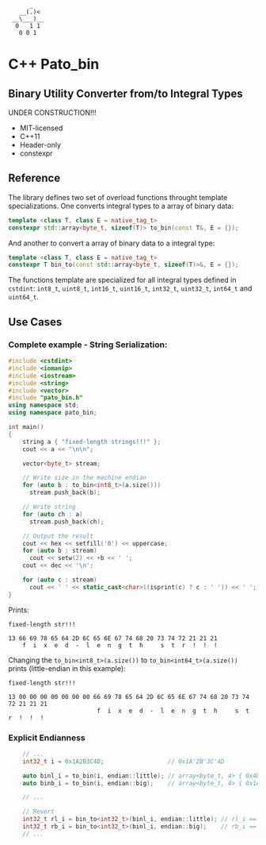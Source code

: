           _
       __(.)<
     __\___)__
      0   1 1
       0 0 1

# C++ Pato_bin
## Binary Utility Converter from/to Integral Types

UNDER CONSTRUCTION!!!

* MIT-licensed
* C++11
* Header-only
* constexpr

## Reference

The library defines two set of overload functions throught template
specializations. One converts integral types to a array of binary data:

```c++
template <class T, class E = native_tag_t>
constexpr std::array<byte_t, sizeof(T)> to_bin(const T&, E = {});
```

And another to convert a array of binary data to a integral type:

```c++
template <class T, class E = native_tag_t>
constexpr T bin_to(const std::array<byte_t, sizeof(T)>&, E = {});
```

The functions template are specialized for all integral types defined in
`cstdint`: `int8_t`, `uint8_t`, `int16_t`, `uint16_t`, `int32_t`, `uint32_t`,
`int64_t` and `uint64_t`.

## Use Cases

### Complete example - String Serialization:

```c++
#include <cstdint>
#include <iomanip>
#include <iostream>
#include <string>
#include <vector>
#include "pato_bin.h"
using namespace std;
using namespace pato_bin;

int main()
{
    string a { "fixed-length strings!!!" };
    cout << a << "\n\n";

    vector<byte_t> stream;

    // Write size in the machine endian
    for (auto b : to_bin<int8_t>(a.size()))
      stream.push_back(b);

    // Write string
    for (auto ch : a)
      stream.push_back(ch);

    // Output the result
    cout << hex << setfill('0') << uppercase;
    for (auto b : stream)
      cout << setw(2) << +b << ' ';
    cout << dec << '\n';

    for (auto c : stream)
      cout << ' ' << static_cast<char>((isprint(c) ? c : ' ')) << ' ';
}
```

Prints:
```
fixed-length str!!!

13 66 69 78 65 64 2D 6C 65 6E 67 74 68 20 73 74 72 21 21 21
    f  i  x  e  d  -  l  e  n  g  t  h     s  t  r  !  !  !
```

Changing the `to_bin<int8_t>(a.size())` to `to_bin<int64_t>(a.size())` prints
(little-endian in this example):

```
fixed-length str!!!

13 00 00 00 00 00 00 00 66 69 78 65 64 2D 6C 65 6E 67 74 68 20 73 74 72 21 21 21
                         f  i  x  e  d  -  l  e  n  g  t  h     s  t  r  !  !  !
```

### Explicit Endianness

```c++
    // ...
    int32_t i = 0x1A2B3C4D;                  // 0x1A'2B'3C'4D

    auto binl_i = to_bin(i, endian::little); // array<byte_t, 4> { 0x4D, 0x3C, 0x2B, 0x1A };
    auto binb_i = to_bin(i, endian::big);    // array<byte_t, 4> { 0x1A, 0x2B, 0x3C, 0x4D };

    // ...

    // Revert
    int32_t rl_i = bin_to<int32_t>(binl_i, endian::little); // rl_i == i
    int32_t rb_i = bin_to<int32_t>(binl_i, endian::big);    // rb_i == i
    // ...
```